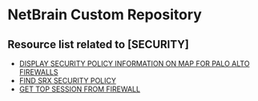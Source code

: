 # NetBrain Custom Repository

## Resource list related to [SECURITY]


* [DISPLAY SECURITY POLICY INFORMATION ON MAP FOR PALO ALTO FIREWALLS](display%20security%20policy%20information%20on%20map%20for%20palo%20alto%20firewalls/)
* [FIND SRX SECURITY POLICY](find%20srx%20security%20policy/)
* [GET TOP SESSION FROM FIREWALL](get%20top%20session%20from%20firewall/)
